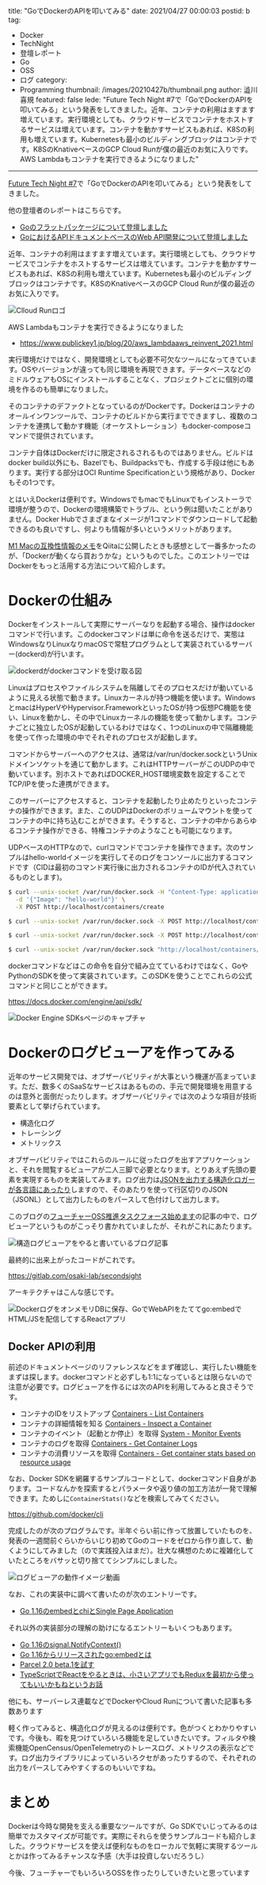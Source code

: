 title: "GoでDockerのAPIを叩いてみる"
date: 2021/04/27 00:00:03
postid: b
tag:
  - Docker
  - TechNight
  - 登壇レポート
  - Go
  - OSS
  - ログ
category:
  - Programming
thumbnail: /images/20210427b/thumbnail.png
author: 澁川喜規
featured: false
lede: "Future Tech Night #7で「GoでDockerのAPIを叩いてみる」という発表をしてきました。近年、コンテナの利用はますます増えています。実行環境としても、クラウドサービスでコンテナをホストするサービスは増えています。コンテナを動かすサービスもあれば、K8Sの利用も増えています。Kubernetesも最小のビルディングブロックはコンテナです。K8SのKnativeベースのGCP Cloud Runが僕の最近のお気に入りです。AWS Lambdaもコンテナを実行できるようになりました"
---
[Future Tech Night #7](https://future.connpass.com/event/206387/)で「GoでDockerのAPIを叩いてみる」という発表をしてきました。

他の登壇者のレポートはこちらです。

* [Goのフラットパッケージについて登壇しました](/articles/20210427a/)
* [GoにおけるAPIドキュメントベースのWeb API開発について登壇しました](/articles/20210427c/)


近年、コンテナの利用はますます増えています。実行環境としても、クラウドサービスでコンテナをホストするサービスは増えています。コンテナを動かすサービスもあれば、K8Sの利用も増えています。Kubernetesも最小のビルディングブロックはコンテナです。K8SのKnativeベースのGCP Cloud Runが僕の最近のお気に入りです。

<img src="/images/20210427b/スクリーンショット_2021-03-18_23.43.23.png" alt="Clloud Runロゴ" loading="lazy">

AWS Lambdaもコンテナを実行できるようになりました

* https://www.publickey1.jp/blog/20/aws_lambdaaws_reinvent_2021.html

実行環境だけではなく、開発環境としても必要不可欠なツールになってきています。OSやバージョンが違っても同じ環境を再現できます。データベースなどのミドルウェアもOSにインストールすることなく、プロジェクトごとに個別の環境を作るのも簡単になりました。

そのコンテナのデファクトとなっているのがDockerです。Dockerはコンテナのオールインワンツールで、コンテナのビルドから実行までできますし、複数のコンテナを連携して動かす機能（オーケストレーション）もdocker-composeコマンドで提供されています。

コンテナ自体はDockerだけに限定されるされるものではありません。ビルドはdocker build以外にも、Bazelでも、Buildpacksでも、作成する手段は他にもあります。実行する部分はOCI Runtime Specificationという規格があり、Dockerもその1つです。

とはいえDockerは便利です。WindowsでもmacでもLinuxでもインストーラで環境が整うので、Dockerの環境構築でトラブル、という例は聞いたことがありません。Docker Hubでさまざまなイメージが1コマンドでダウンロードして起動できるのも良いですし、何よりも情報が多いというメリットがあります。

[M1 Macの互換性情報のメモ](https://qiita.com/shibukawa/items/797b7cbb7e530842e6f7)をQiitaに公開したときも感想として一番多かったのが、「Dockerが動くなら買おうかな」というものでした。このエントリーではDockerをもっと活用する方法について紹介します。

# Dockerの仕組み

Dockerをインストールして実際にサーバーなりを起動する場合、操作はdockerコマンドで行います。このdockerコマンドは単に命令を送るだけで、実態はWindowsなりLinuxなりmacOSで常駐プログラムとして実装されているサーバー(dockerd)が行います。

<img src="/images/20210427b/スクリーンショット_2021-04-23_0.32.50.png" alt="dockerdがdockerコマンドを受け取る図" loading="lazy">

Linuxはプロセスやファイルシステムを隔離してそのプロセスだけが動いているように見える状態で動きます。Linuxカーネルが持つ機能を使います。WindowsとmacはHyperVやHypervisor.FrameworkといったOSが持つ仮想PC機能を使い、Linuxを動かし、その中でLinuxカーネルの機能を使って動かします。コンテナごとに独立したOSが起動しているわけではなく、1つのLinuxの中で隔離機能を使って作った環境の中でそれぞれのプロセスが起動します。

コマンドからサーバーへのアクセスは、通常は/var/run/docker.sockというUnixドメインソケットを通じて動かします。これはHTTPサーバーがこのUDPの中で動いています。別ホストであればDOCKER_HOST環境変数を設定することでTCP/IPを使った連携ができます。

このサーバーにアクセスすると、コンテナを起動したり止めたりといったコンテナの操作ができます。また、このUDPはDockerのボリュームマウントを使ってコンテナの中に持ち込むことができます。そうすると、コンテナの中からあらゆるコンテナ操作ができる、特権コンテナのようなことも可能になります。

UDPベースのHTTPなので、curlコマンドでコンテナを操作できます。次のサンプルはhello-worldイメージを実行してそのログをコンソールに出力するコマンドです（CIDは最初のコマンド実行後に出力されるコンテナのIDが代入されているものとします)。

```sh
$ curl --unix-socket /var/run/docker.sock -H "Content-Type: application/json" \
  -d '{"Image": "hello-world"}' \
  -X POST http://localhost/containers/create

$ curl --unix-socket /var/run/docker.sock -X POST http://localhost/containers/${CID}/start

$ curl --unix-socket /var/run/docker.sock -X POST http://localhost/containers/${CID}/wait

$ curl --unix-socket /var/run/docker.sock "http://localhost/containers/${CID}/logs?stdout=1"
```

dockerコマンドなどはこの命令を自分で組み立てているわけではなく、GoやPythonのSDKを使って実装されています。このSDKを使うことでこれらの公式コマンドと同じことができます。

https://docs.docker.com/engine/api/sdk/

<img src="/images/20210427b/スクリーンショット_2021-03-18_23.20.12.png" alt="Docker Engine SDKsページのキャプチャ" loading="lazy">

# Dockerのログビューアを作ってみる

近年のサービス開発では、オブザーバビリティが大事という機運が高まっています。ただ、数多くのSaaSなサービスはあるものの、手元で開発環境を用意するのは意外と面倒だったりします。オブザーバビリティでは次のような項目が技術要素として挙げられています。

* 構造化ログ
* トレーシング
* メトリックス

オブザーバビリティではこれらのルールに従ったログを出すアプリケーションと、それを閲覧するビューアが二人三脚で必要となります。とりあえず先頭の要素を実現するものを実装してみます。ログ出力は[JSONを出力する構造化ロガーが各言語にあったり](https://github.com/ymotongpoo/cloud-logging-configurations)しますので、そのあたりを使って行区切りのJSON（JSONL）として出力したものをパースして色付けして出力します。

このブログの[フューチャーOSS推進タスクフォース始めます](/articles/20201107/)の記事の中で、ログビューアというものがこっそり書かれていましたが、それがこれにあたります。

<img src="/images/20210427b/スクリーンショット_2021-04-23_1.24.57.png" alt="構造ログビューアをやると書いているブログ記事" loading="lazy">

最終的に出来上がったコードがこれです。

https://gitlab.com/osaki-lab/secondsight

アーキテクチャはこんな感じです。

<img src="/images/20210427b/スクリーンショット_2021-04-23_1.25.24.png" alt="DockerログをオンメモリDBに保存、GoでWebAPIをたててgo:embedでHTML/JSを配信してするReactアプリ" loading="lazy">

## Docker APIの利用

前述のドキュメントページのリファレンスなどをまず確認し、実行したい機能をまずは探します。dockerコマンドと必ずしも1:1になっているとは限らないので注意が必要です。ログビューアを作るには次のAPIを利用してみると良さそうです。

* コンテナのIDをリストアップ
     [Containers - List Containers](https://docs.docker.com/engine/api/v1.41/#operation/ContainerList)
* コンテナの詳細情報を知る
     [Containers - Inspect a Container](https://docs.docker.com/engine/api/v1.41/#operation/ContainerInspect)
* コンテナのイベント（起動とか停止）を取得
     [System - Monitor Events](https://docs.docker.com/engine/api/v1.41/#operation/SystemEvents)
* コンテナのログを取得
     [Containers - Get Container Logs](https://docs.docker.com/engine/api/v1.41/#operation/ContainerLogs)
* コンテナの消費リソースを取得
     [Containers - Get container stats based on resource usage](https://docs.docker.com/engine/api/v1.41/#operation/ContainerStats)

なお、Docker SDKを網羅するサンプルコードとして、dockerコマンド自身があります。コードなんかを探索するとパラメータや返り値の加工方法が一発で理解できます。ためしに``ContainerStats()``などを検索してみてください。

https://github.com/docker/cli

完成したのが次のプログラムです。半年ぐらい前に作って放置していたものを、発表の一週間前ぐらいからいじり初めてGoのコードをゼロから作り直して、動くようにしてみました（ので実践投入はまだ）。壮大な構想のために複雑化していたところをバサッと切り捨ててシンプルにしました。

<img src="/images/20210427b/secondsight.gif" alt="ログビューアの動作イメージ動画" loading="lazy">

なお、これの実装中に調べて書いたのが次のエントリーです。

* [Go 1.16のembedとchiとSingle Page Application](/articles/20210408/)

それ以外の実装部分の理解の助けになるエントリーもいくつもあります。

* [Go 1.16のsignal.NotifyContext()](/articles/20210212/)
* [Go 1.16からリリースされたgo:embedとは](/articles/20210208/)
* [Parcel 2.0 beta.1を試す](/articles/20201111/)
* [TypeScriptでReactをやるときは、小さいアプリでもReduxを最初から使ってもいいかもねというお話](/articles/20200501/)

他にも、サーバーレス連載などでDockerやCloud Runについて書いた記事も多数あります

軽く作ってみると、構造化ログが見えるのは便利です。色がつくとわかりやすいです。今後も、暇を見つけていろいろ機能を足していきたいです。フィルタや検索機能OpenCensus/OpenTelemetryのトレースログ、メトリクスの表示などです。ログ出力ライブラリによっていろいろクセがあったりするので、それぞれの出力をパースしてみやすくするのもいいですね。

# まとめ

Dockerは今時な開発を支える重要なツールですが、Go SDKでいじってみるのは簡単でカスタマイズが可能です。実際にそれらを使うサンプルコードも紹介しました。クラウドサービスを使えば便利なものをローカルで気軽に実現するツールとかは作ってみるチャンスな予感（大手は投資しないだろうし）


今後、フューチャーでもいろいろOSSを作ったりしていきたいと思っています


